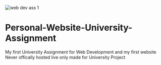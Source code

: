 ![web dev ass 1](https://user-images.githubusercontent.com/72047699/122664866-ccbce680-d19b-11eb-8960-db1d23b0983d.png)

# Personal-Website-University-Assignment
My first University Assignment for Web Development and my first website
Never offically hosted live only made for University Project
